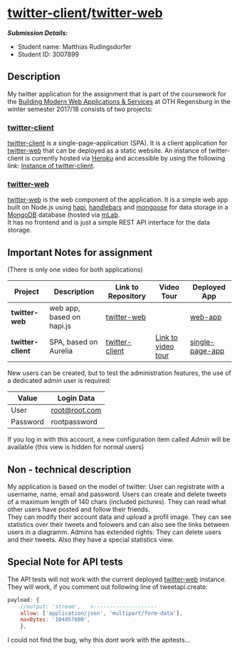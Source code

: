 # [twitter-client](https://github.com/rum37676/twitter-client)/[twitter-web](https://github.com/rum37676/twitter-web)

***Submission Details:***

* Student name: Matthias Rudingsdorfer
* Student ID: 3007899

## Description

My twitter application for the assignment that is part of the coursework for the [Building Modern Web Applications & Services](https://wit-oth-regensburg-2017-dmas.github.io/index.html) at OTH Regensburg in the winter semester 2017/18 consists of two projects: 

### [twitter-client](https://github.com/rum37676/twitter-client)

[twitter-client](https://github.com/rum37676/twitter-client) is a single-page-application (SPA). It is a client application for [twitter-web](https://github.com/rum37676/twitter-client) that can be deployed as a static website.
An instance of twitter-client is currently hosted via [Heroku](https://heroku.com/) and accessible by using the following link: [Instance of twitter-client](https://safe-brushlands-98673.herokuapp.com/client/).


### [twitter-web](https://github.com/rum37676/twitter-web)

[twitter-web](https://github.com/rum37676/twitter-web) is the web component of the application. It is a simple web app built on Node.js using [hapi](https://hapijs.com/), [handlebars](http://handlebarsjs.com/) and [mongoose](http://mongoosejs.com/) for data storage in a [MongoDB](https://www.mongodb.com/de) database (hosted via [mLab](https://mlab.com/).  
It has no frontend and is just a simple REST API interface for the data storage.


## Important Notes for assignment
(There is only one video for both applications)

| Project       | Description                         | Link to Repository      | Video Tour          | Deployed App        |         
|----------------------|------------------------------|-------------------------|---------------------|---------------------|
| **twitter-web**      | web app, based on hapi.js    |[twitter-web](https://github.com/rum37676/twitter-web)|| [web-app](https://safe-brushlands-98673.herokuapp.com/) |
| **twitter-client**   | SPA, based on Aurelia	      |[twitter-client](https://github.com/rum37676/twitter-client)| [Link to video tour](https://youtu.be/Q5cM2pLERxE)| [single-page-app](https://safe-brushlands-98673.herokuapp.com/client/) |

New users can be created, but to test the administration features, the use of a dedicated admin user is required:

| Value     	  | Login Data   	          |
|---------------|-------------------------|
| User          | root@root.com	          |
| Password   	  | rootpassword		        |

If you log in with this account, a new configuration item called *Admin* will be available (this view is hidden for normal users)      

## Non - technical description

My application is based on the model of twitter: 
User can registrate with a username, name, email and password.
Users can create and delete tweets of a maximum length of 140 chars (included pictures). They can read what other users have posted and follow their friends.  
They can modify their account data and upload a profil image. They can see statistics over their tweets and folowers and can also see the links between users in a diagramm.
Admins has extended rights: They can delete users and their tweets. Also they have a special statistics view.


## Special Note for API tests

The API tests will not work with the current deployed [twitter-web](https://safe-brushlands-98673.herokuapp.com/) instance. They will work, if you comment out following line of tweetapi.create:

```javascript
payload: {
    //output: 'stream',   <--------------------
    allow: ['application/json', 'multipart/form-data'],
    maxBytes: '104857600',
    },
```

I could not find the bug, why this dont work with the apitests...





